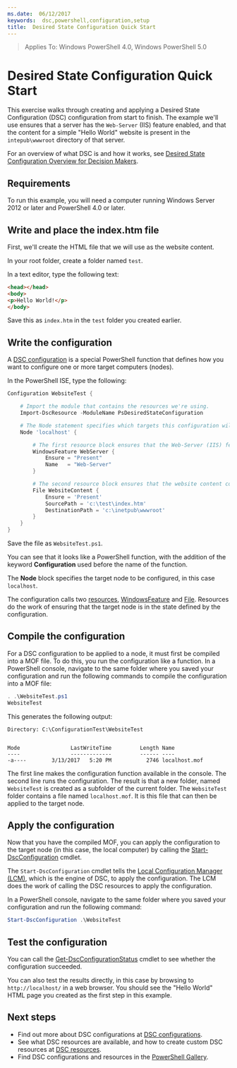 ```yaml
---
ms.date:  06/12/2017
keywords:  dsc,powershell,configuration,setup
title:  Desired State Configuration Quick Start
---
```


> Applies To: Windows PowerShell 4.0, Windows PowerShell 5.0

# Desired State Configuration Quick Start

This exercise walks through creating and applying a Desired State Configuration (DSC) configuration from start to finish.
The example we'll use ensures that a server has the `Web-Server` (IIS) feature enabled,
and that the content for a simple "Hello World" website is present in the `intepub\wwwroot` directory of that server.

For an overview of what DSC is and how it works, see [Desired State Configuration Overview for Decision Makers](decisionMaker.md).

## Requirements

To run this example, you will need a computer running Windows Server 2012 or later and PowerShell 4.0 or later.

## Write and place the index.htm file

First, we'll create the HTML file that we will use as the website content.

In your root folder, create a folder named `test`.

In a text editor, type the following text:

```html
<head></head>
<body>
<p>Hello World!</p>
</body>
```

Save this as `index.htm` in the `test` folder you created earlier.

## Write the configuration

A [DSC configuration](configurations.md) is a special PowerShell function that defines how you want to configure one or more target computers (nodes).

In the PowerShell ISE, type the following:

```powershell
Configuration WebsiteTest {

    # Import the module that contains the resources we're using.
    Import-DscResource -ModuleName PsDesiredStateConfiguration

    # The Node statement specifies which targets this configuration will be applied to.
    Node 'localhost' {

        # The first resource block ensures that the Web-Server (IIS) feature is enabled.
        WindowsFeature WebServer {
            Ensure = "Present"
            Name   = "Web-Server"
        }

        # The second resource block ensures that the website content copied to the website root folder.
        File WebsiteContent {
            Ensure = 'Present'
            SourcePath = 'c:\test\index.htm'
            DestinationPath = 'c:\inetpub\wwwroot'
        }
    }
}
```

Save the file as `WebsiteTest.ps1`.

You can see that it looks like a PowerShell function, with the addition of the keyword **Configuration** used before the name of the function.

The **Node** block specifies the target node to be configured, in this case `localhost`.

The configuration calls two [resources](resources.md), [WindowsFeature](windowsFeatureResource.md) and [File](fileResource.md).
Resources do the work of ensuring that the target node is in the state defined by the configuration.

## Compile the configuration

For a DSC configuration to be applied to a node, it must first be compiled into a MOF file.
To do this, you run the configuration like a function.
In a PowerShell console, navigate to the same folder where you saved your configuration and run the following commands to compile the configuration into a MOF file:

```powershell
. .\WebsiteTest.ps1
WebsiteTest
```

This generates the following output:

```
Directory: C:\ConfigurationTest\WebsiteTest


Mode                LastWriteTime         Length Name
----                -------------         ------ ----
-a----        3/13/2017   5:20 PM           2746 localhost.mof
```

The first line makes the configuration function available in the console.
The second line runs the configuration.
The result is that a new folder, named `WebsiteTest` is created as a subfolder of the current folder.
The `WebsiteTest` folder contains a file named `localhost.mof`.
It is this file that can then be applied to the target node.

## Apply the configuration

Now that you have the compiled MOF, you can apply the configuration to the target node (in this case, the local computer) by calling the
[Start-DscConfiguration](/reference/5.1/PSDesiredStateConfiguration/Start-DscConfiguration) cmdlet.

The `Start-DscConfiguration` cmdlet tells the [Local Configuration Manager (LCM)](metaConfig.md),
which is the engine of DSC, to apply the configuration.
The LCM does the work of calling the DSC resources to apply the configuration.

In a PowerShell console, navigate to the same folder where you saved your configuration and run the following command:

```powershell
Start-DscConfiguration .\WebsiteTest
```

## Test the configuration

You can call the [Get-DscConfigurationStatus](/reference/5.1/PSDesiredStateConfiguration/Get-DscConfigurationStatus)
cmdlet to see whether the configuration succeeded.

You can also test the results directly, in this case by browsing to `http://localhost/` in a web browser.
You should see the "Hello World" HTML page you created as the first step in this example.

## Next steps

- Find out more about DSC configurations at [DSC configurations](configurations.md).
- See what DSC resources are available, and how to create custom DSC resources at [DSC resources](resources.md).
- Find DSC configurations and resources in the [PowerShell Gallery](https://www.powershellgallery.com/).